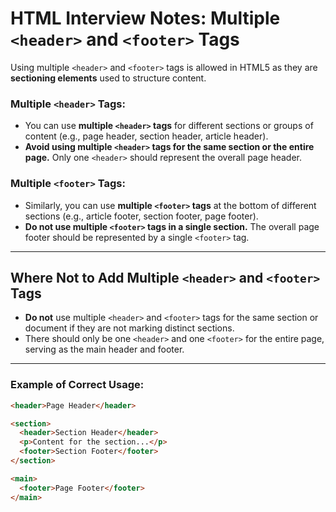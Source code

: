 # HTML Interview Notes: Multiple `<header>` and `<footer>` Tags

Using multiple `<header>` and `<footer>` tags is allowed in HTML5 as they are **sectioning elements** used to structure content.

### **Multiple `<header>` Tags:**
- You can use **multiple `<header>` tags** for different sections or groups of content (e.g., page header, section header, article header).
- **Avoid using multiple `<header>` tags for the same section or the entire page.** Only one `<header>` should represent the overall page header.

### **Multiple `<footer>` Tags:**
- Similarly, you can use **multiple `<footer>` tags** at the bottom of different sections (e.g., article footer, section footer, page footer).
- **Do not use multiple `<footer>` tags in a single section.** The overall page footer should be represented by a single `<footer>` tag.

---

## Where Not to Add Multiple `<header>` and `<footer>` Tags

- **Do not** use multiple `<header>` and `<footer>` tags for the same section or document if they are not marking distinct sections.
- There should only be one `<header>` and one `<footer>` for the entire page, serving as the main header and footer.

---

### Example of Correct Usage:

```html
<header>Page Header</header>

<section>
  <header>Section Header</header>
  <p>Content for the section...</p>
  <footer>Section Footer</footer>
</section>

<main>
  <footer>Page Footer</footer>
</main>
